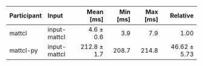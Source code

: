 | Participant | Input | Mean [ms] | Min [ms] | Max [ms] | Relative |
|:---|:---|---:|---:|---:|---:|
| mattcl | input-mattcl | 4.6 ± 0.6 | 3.9 | 7.9 | 1.00 |
| mattcl-py | input-mattcl | 212.8 ± 1.7 | 208.7 | 214.8 | 46.62 ± 5.73 |
